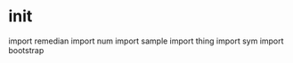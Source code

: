 
# __init__

import remedian
import num
import sample
import thing
import sym
import bootstrap
```

